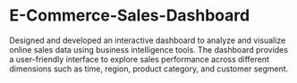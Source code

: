 # E-Commerce-Sales-Dashboard
Designed and developed an interactive dashboard to analyze and visualize online sales data using business intelligence tools. The dashboard provides a user-friendly interface to explore sales performance across different dimensions such as time, region, product category, and customer segment.
